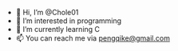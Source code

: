 - 👋 Hi, I’m @Chole01
- 👀 I’m interested in programming
- 🌱 I’m currently learning C
- 📫 You can reach me via pengqike@gmail.com

<!---
Chole01/Chole01 is a ✨ special ✨ repository because its `README.md` (this file) appears on your GitHub profile.
You can click the Preview link to take a look at your changes.
--->
